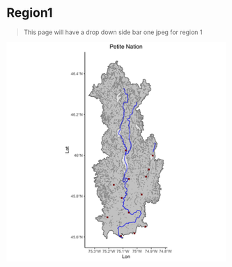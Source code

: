 # Region1

> This page will have a drop down side bar one jpeg for region 1

![region1_image](./images/watershed02LD001.jpg)
